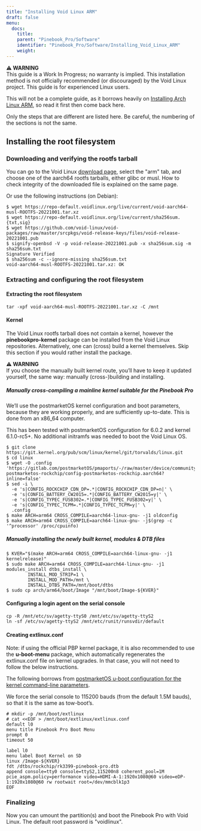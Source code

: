 ```yaml
---
title: "Installing Void Linux ARM"
draft: false
menu:
  docs:
    title:
    parent: "Pinebook_Pro/Software"
    identifier: "Pinebook_Pro/Software/Installing_Void_Linux_ARM"
    weight: 
---
```


**⚠️ WARNING**\
This guide is a Work In Progress; no warranty is implied. This installation method is not officially recommended (or discouraged) by the Void Linux project. This guide is for experienced Linux users.

This will not be a complete guide, as it borrows heavily on [Installing Arch Linux ARM](/documentation/Pinebook_Pro/Software/Installing_Arch_Linux_ARM), so read it first then come back here.

Only the steps that are different are listed here. Be careful, the numbering of the sections is not the same.

## Installing the root filesystem

### Downloading and verifying the rootfs tarball

You can go to the Void Linux [download page](https://voidlinux.org/download/), select the "arm" tab, and choose one of the aarch64 rootfs tarballs, either glibc or musl.
How to check integrity of the downloaded file is explained on the same page.

Or use the following instructions (on Debian):

```console
$ wget https://repo-default.voidlinux.org/live/current/void-aarch64-musl-ROOTFS-20221001.tar.xz
$ wget https://repo-default.voidlinux.org/live/current/sha256sum.{txt,sig}
$ wget https://github.com/void-linux/void-packages/raw/master/srcpkgs/void-release-keys/files/void-release-20221001.pub
$ signify-openbsd -V -p void-release-20221001.pub -x sha256sum.sig -m sha256sum.txt
Signature Verified
$ sha256sum -c --ignore-missing sha256sum.txt
void-aarch64-musl-ROOTFS-20221001.tar.xz: OK
```

### Extracting and configuring the root filesystem

#### Extracting the root filesystem

    tar -xpf void-aarch64-musl-ROOTFS-20221001.tar.xz -C /mnt

#### Kernel

The Void Linux rootfs tarball does not contain a kernel, however  the **pinebookpro-kernel** package can be installed from the Void Linux repositories. Alternatively, one can (cross) build a kernel themselves. Skip this section if you would rather install the package.

**⚠️ WARNING**\
If you choose the manually built kernel route, you’ll have to keep it updated yourself, the same way: manually (cross-)building and installing.

##### Manually cross-compiling a mainline kernel suitable for the Pinebook Pro

We’ll use the postmarketOS kernel configuration and boot parameters, because they are working properly, and are sufficiently up-to-date. This is done from an x86_64 computer.

This has been tested with postmarketOS configuration for 6.0.2 and kernel 6.1.0-rc5+. No additional initramfs was needed to boot the Void Linux OS.

```console
$ git clone https://git.kernel.org/pub/scm/linux/kernel/git/torvalds/linux.git
$ cd linux
$ wget -O .config 'https://gitlab.com/postmarketOS/pmaports/-/raw/master/device/community/linux-postmarketos-rockchip/config-postmarketos-rockchip.aarch64?inline=false'
$ sed -i \
  -e 's|CONFIG_ROCKCHIP_CDN_DP=.*|CONFIG_ROCKCHIP_CDN_DP=n|' \
  -e 's|CONFIG_BATTERY_CW2015=.*|CONFIG_BATTERY_CW2015=y|' \
  -e 's|CONFIG_TYPEC_FUSB302=.*|CONFIG_TYPEC_FUSB302=y|' \
  -e 's|CONFIG_TYPEC_TCPM=.*|CONFIG_TYPEC_TCPM=y|' \
  .config
$ make ARCH=arm64 CROSS_COMPILE=aarch64-linux-gnu- -j1 oldconfig
$ make ARCH=arm64 CROSS_COMPILE=aarch64-linux-gnu- -j$(grep -c '^processor' /proc/cpuinfo)
```

##### Manually installing the newly built kernel, modules & DTB files

```console
$ KVER="$(make ARCH=arm64 CROSS_COMPILE=aarch64-linux-gnu- -j1 kernelrelease)"
$ sudo make ARCH=arm64 CROSS_COMPILE=aarch64-linux-gnu- -j1 modules_install dtbs_install \
		INSTALL_MOD_STRIP=1 \
		INSTALL_MOD_PATH=/mnt \
		INSTALL_DTBS_PATH=/mnt/boot/dtbs
$ sudo cp arch/arm64/boot/Image "/mnt/boot/Image-${KVER}"
```

#### Configuring a login agent on the serial console

    cp -R /mnt/etc/sv/agetty-ttyS0 /mnt/etc/sv/agetty-ttyS2
    ln -sf /etc/sv/agetty-ttyS2 /mnt/etc/runit/runsvdir/default

#### Creating extlinux.conf

Note: if using the official PBP kernel package, it is also recommended to use the **u-boot-menu** package, which automatically regenerates the extlinux.conf file on kernel upgrades. In that case, you will not need to follow the below instructions.

The following borrows from [postmarketOS u-boot configuration for the kernel command-line parameters](https://gitlab.com/postmarketOS/pmaports/-/blob/master/device/community/device-pine64-pinebookpro/extlinux.conf).

We force the serial console to 115200 bauds (from the default 1.5M bauds), so that it is the same as tow-boot’s.

    # mkdir -p /mnt/boot/extlinux
    # cat <<EOF > /mnt/boot/extlinux/extlinux.conf
    default l0
    menu title Pinebook Pro Boot Menu
    prompt 0
    timeout 50

    label l0
    menu label Boot Kernel on SD
    linux /Image-${KVER}
    fdt /dtbs/rockchip/rk3399-pinebook-pro.dtb
    append console=tty0 console=ttyS2,115200n8 coherent_pool=1M pcie_aspm.policy=performance video=HDMI-A-1:1920x1080@60 video=eDP-1:1920x1080@60 rw rootwait root=/dev/mmcblk1p3
    EOF

### Finalizing

Now you can umount the partition(s) and boot the Pinebook Pro with Void Linux. The default root password is "voidlinux".
